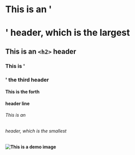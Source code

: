 # This is an '<h1>' header, which is the largest

## This is an `<h2>` header

### This is '<h3>' the third header 

#### This is the forth <h4> header line

###### This is an <h6> header, which is the smallest

#### ![This is a demo image ](https://octodex.github.com/images/yaktocat.png)
